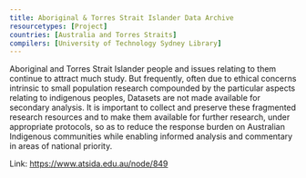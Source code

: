 ```yaml
---
title: Aboriginal & Torres Strait Islander Data Archive
resourcetypes: [Project]
countries: [Australia and Torres Straits]
compilers: [University of Technology Sydney Library]
---
```


Aboriginal and Torres Strait Islander people and issues relating to them continue to attract much study. But frequently, often due to ethical concerns intrinsic to small population research compounded by the particular aspects relating to indigenous peoples, Datasets are not made available for secondary analysis. It is important to collect and preserve these fragmented research resources and to make them available for further research, under appropriate protocols, so as to reduce the response burden on Australian Indigenous communities while enabling informed analysis and commentary in areas of national priority.

Link: https://www.atsida.edu.au/node/849